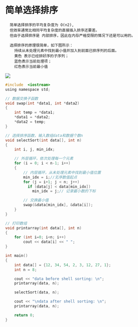 # 简单选择排序
      简单选择排序的平均复杂度为 O(n2),
      但效率通常比相同平均复杂度的直接插入排序还要差。
      但由于选择排序是 内部排序，因此在内存严格受限的情况下还是可以用的。

      选择排序的原理很简单，如下图所示：
        持续从未处理元素中找到最小值并加入到前面已排序列的后面。
        黄色 表示已经排好序的子序列；
        蓝色表示当前处理项；
        红色表示当前最小值
![](https://github.com/Ewenwan/ShiYanLou/blob/master/Algorithm/img/select_sort.gif)

```c
#include  <iostream>
using namespace std;

// 数据交换子函数
void swap(int *data1, int *data2)
{
    int temp = *data1;
    *data1 = *data2;
    *data2 = temp;
}

// 选择排序函数，输入数组data和数据个数n
void selectSort(int data[], int n)
{
    int i, j, min_idx;

    // 外层循环，依次处理每一个元素
    for (i = 0; i < n-1; i++)
    {
        // 内层循环，从未处理元素中找到最小值位置
        min_idx = i;//无序数值起点
        for (j = i+1; j < n; j++)
          if (data[j] < data[min_idx])
            min_idx = j;// 记录最小数的下标

        // 交换最小值
        swap(&data[min_idx], &data[i]);
    }
}

// 打印数组
void printarray(int data[], int n)
{
    for (int i=0; i<n; i++)
        cout << data[i] << " ";
}

int main()
{
    int data[] = {12, 34, 54, 2, 3, 12, 27, 1};
    int n = 8;

    cout << "data before shell sorting: \n";
    printarray(data, n);

    selectSort(data, n);

    cout << "\ndata after shell sorting: \n";
    printarray(data, n);

    return 0;
}
```
